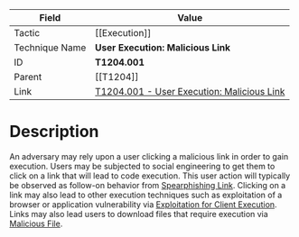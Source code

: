 
|Field|Value|
|---|---|
|Tactic|[[Execution]]|
|Technique Name|**User Execution: Malicious Link**|
|ID|**T1204.001**|
|Parent|[[T1204]]|
|Link|[T1204.001 - User Execution: Malicious Link](https://attack.mitre.org/techniques/T1204/001)|

# Description

An adversary may rely upon a user clicking a malicious link in order to gain execution. Users may be subjected to social engineering to get them to click on a link that will lead to code execution. This user action will typically be observed as follow-on behavior from [Spearphishing Link](https://attack.mitre.org/techniques/T1566/002). Clicking on a link may also lead to other execution techniques such as exploitation of a browser or application vulnerability via [Exploitation for Client Execution](https://attack.mitre.org/techniques/T1203). Links may also lead users to download files that require execution via [Malicious File](https://attack.mitre.org/techniques/T1204/002).